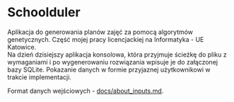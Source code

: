 # Schoolduler

Aplikacja do generowania planów zajęć za pomocą algorytmów genetycznych. Część mojej pracy licencjackiej na Informatyka - UE Katowice.  
Na dzień dzisiejszy aplikacja konsolowa, która przyjmuje ścieżkę do pliku z wymaganiami i po wygenerowaniu rozwiązania wpisuje je do załączonej bazy SQLite. Pokazanie danych w formie przyjaznej użytkownikowi w trakcie implementacji.

Format danych wejściowych - [docs/about_inputs.md](docs/about_inputs.md).
